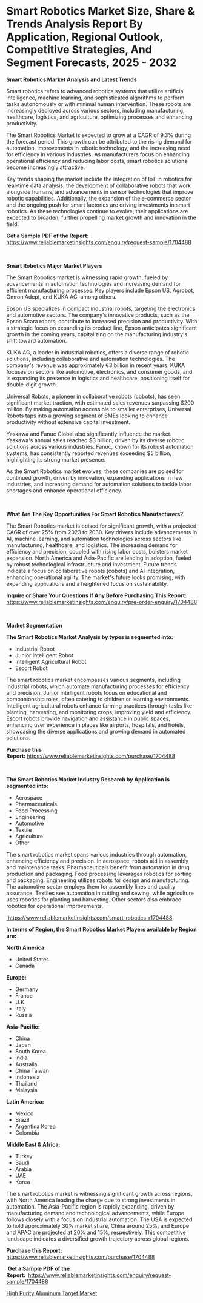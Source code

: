 <p><h1>Smart Robotics Market Size, Share & Trends Analysis Report By Application, Regional Outlook, Competitive Strategies, And Segment Forecasts, 2025 - 2032</h1></p><p><strong>Smart Robotics Market Analysis and Latest Trends</strong></p>
<p><p>Smart robotics refers to advanced robotics systems that utilize artificial intelligence, machine learning, and sophisticated algorithms to perform tasks autonomously or with minimal human intervention. These robots are increasingly deployed across various sectors, including manufacturing, healthcare, logistics, and agriculture, optimizing processes and enhancing productivity.</p><p>The Smart Robotics Market is expected to grow at a CAGR of 9.3% during the forecast period. This growth can be attributed to the rising demand for automation, improvements in robotic technology, and the increasing need for efficiency in various industries. As manufacturers focus on enhancing operational efficiency and reducing labor costs, smart robotics solutions become increasingly attractive.</p><p>Key trends shaping the market include the integration of IoT in robotics for real-time data analysis, the development of collaborative robots that work alongside humans, and advancements in sensor technologies that improve robotic capabilities. Additionally, the expansion of the e-commerce sector and the ongoing push for smart factories are driving investments in smart robotics. As these technologies continue to evolve, their applications are expected to broaden, further propelling market growth and innovation in the field.</p></p>
<p><strong>Get a Sample PDF of the Report:&nbsp;</strong> <a href="https://www.reliablemarketinsights.com/enquiry/request-sample/1704488?utm_campaign=1512&utm_medium=2&utm_source=Github&utm_content=ia&utm_term=09012025&utm_id=smart-robotics">https://www.reliablemarketinsights.com/enquiry/request-sample/1704488</a></p>
<p>&nbsp;</p>
<p><strong>Smart Robotics Major Market Players</strong></p>
<p><p>The Smart Robotics market is witnessing rapid growth, fueled by advancements in automation technologies and increasing demand for efficient manufacturing processes. Key players include Epson US, Agrobot, Omron Adept, and KUKA AG, among others. </p><p>Epson US specializes in compact industrial robots, targeting the electronics and automotive sectors. The company's innovative products, such as the Epson Scara robots, contribute to increased precision and productivity. With a strategic focus on expanding its product line, Epson anticipates significant growth in the coming years, capitalizing on the manufacturing industry's shift toward automation.</p><p>KUKA AG, a leader in industrial robotics, offers a diverse range of robotic solutions, including collaborative and automation technologies. The company's revenue was approximately €3 billion in recent years. KUKA focuses on sectors like automotive, electronics, and consumer goods, and is expanding its presence in logistics and healthcare, positioning itself for double-digit growth.</p><p>Universal Robots, a pioneer in collaborative robots (cobots), has seen significant market traction, with estimated sales revenues surpassing $200 million. By making automation accessible to smaller enterprises, Universal Robots taps into a growing segment of SMEs looking to enhance productivity without extensive capital investment. </p><p>Yaskawa and Fanuc Global also significantly influence the market. Yaskawa's annual sales reached $3 billion, driven by its diverse robotic solutions across various industries. Fanuc, known for its robust automation systems, has consistently reported revenues exceeding $5 billion, highlighting its strong market presence.</p><p>As the Smart Robotics market evolves, these companies are poised for continued growth, driven by innovation, expanding applications in new industries, and increasing demand for automation solutions to tackle labor shortages and enhance operational efficiency.</p></p>
<p>&nbsp;</p>
<p><strong>What Are The Key Opportunities For Smart Robotics Manufacturers?</strong></p>
<p><p>The Smart Robotics market is poised for significant growth, with a projected CAGR of over 25% from 2023 to 2030. Key drivers include advancements in AI, machine learning, and automation technologies across sectors like manufacturing, healthcare, and logistics. The increasing demand for efficiency and precision, coupled with rising labor costs, bolsters market expansion. North America and Asia-Pacific are leading in adoption, fueled by robust technological infrastructure and investment. Future trends indicate a focus on collaborative robots (cobots) and AI integration, enhancing operational agility. The market's future looks promising, with expanding applications and a heightened focus on sustainability.</p></p>
<p><strong>Inquire or Share Your Questions If Any Before Purchasing This Report:</strong> <a href="https://www.reliablemarketinsights.com/enquiry/pre-order-enquiry/1704488?utm_campaign=1512&utm_medium=2&utm_source=Github&utm_content=ia&utm_term=09012025&utm_id=smart-robotics">https://www.reliablemarketinsights.com/enquiry/pre-order-enquiry/1704488</a></p>
<p>&nbsp;</p>
<p><strong>Market Segmentation</strong></p>
<p><strong>The Smart Robotics Market Analysis by types is segmented into:</strong></p>
<p><ul><li>Industrial Robot</li><li>Junior Intelligent Robot</li><li>Intelligent Agricultural Robot</li><li>Escort Robot</li></ul></p>
<p><p>The smart robotics market encompasses various segments, including industrial robots, which automate manufacturing processes for efficiency and precision. Junior intelligent robots focus on educational and companionship roles, often catering to children or learning environments. Intelligent agricultural robots enhance farming practices through tasks like planting, harvesting, and monitoring crops, improving yield and efficiency. Escort robots provide navigation and assistance in public spaces, enhancing user experience in places like airports, hospitals, and hotels, showcasing the diverse applications and growing demand in automated solutions.</p></p>
<p><strong>Purchase this Report:&nbsp;</strong><a href="https://www.reliablemarketinsights.com/purchase/1704488?utm_campaign=1512&utm_medium=2&utm_source=Github&utm_content=ia&utm_term=09012025&utm_id=smart-robotics">https://www.reliablemarketinsights.com/purchase/1704488</a></p>
<p>&nbsp;</p>
<p><strong>The Smart Robotics Market Industry Research by Application is segmented into:</strong></p>
<p><ul><li>Aerospace</li><li>Pharmaceuticals</li><li>Food Processing</li><li>Engineering</li><li>Automotive</li><li>Textile</li><li>Agriculture</li><li>Other</li></ul></p>
<p><p>The smart robotics market spans various industries through automation, enhancing efficiency and precision. In aerospace, robots aid in assembly and maintenance tasks. Pharmaceuticals benefit from automation in drug production and packaging. Food processing leverages robotics for sorting and packaging. Engineering utilizes robots for design and manufacturing. The automotive sector employs them for assembly lines and quality assurance. Textiles see automation in cutting and sewing, while agriculture uses robotics for planting and harvesting. Other sectors also embrace robotics for operational improvements.</p></p>
<p><a href="https://www.reliablemarketinsights.com/smart-robotics-r1704488?utm_campaign=1512&utm_medium=2&utm_source=Github&utm_content=ia&utm_term=09012025&utm_id=smart-robotics">&nbsp;https://www.reliablemarketinsights.com/smart-robotics-r1704488</a></p>
<p><strong>In terms of Region, the Smart Robotics Market Players available by Region are:</strong></p>
<p>
    <p> <strong> North America: </strong>
        <ul>
            <li>United States</li>
            <li>Canada</li>
        </ul>
        </p> 
    <p> <strong> Europe: </strong>
        <ul>
            <li>Germany</li>
            <li>France</li>
            <li>U.K.</li>
            <li>Italy</li>
            <li>Russia</li>
        </ul>
        </p> 
    <p> <strong> Asia-Pacific: </strong>
        <ul>
            <li>China</li>
            <li>Japan</li>
            <li>South Korea</li>
            <li>India</li>
            <li>Australia</li>
            <li>China Taiwan</li>
            <li>Indonesia</li>
            <li>Thailand</li>
            <li>Malaysia</li>
        </ul>
        </p> 
    <p> <strong> Latin America: </strong>
        <ul>
            <li>Mexico</li>
            <li>Brazil</li>
            <li>Argentina Korea</li>
            <li>Colombia</li>
        </ul>
        </p> 
    <p> <strong> Middle East & Africa: </strong>
        <ul>
            <li>Turkey</li>
            <li>Saudi</li>
            <li>Arabia</li>
            <li>UAE</li>
            <li>Korea</li>
        </ul>
    </p>
    </p>
<p><p>The smart robotics market is witnessing significant growth across regions, with North America leading the charge due to strong investments in automation. The Asia-Pacific region is rapidly expanding, driven by manufacturing demand and technological advancements, while Europe follows closely with a focus on industrial automation. The USA is expected to hold approximately 30% market share, China around 25%, and Europe and APAC are projected at 20% and 15%, respectively. This competitive landscape indicates a diversified growth trajectory across global regions.</p></p>
<p><strong>Purchase this Report: </strong><a href="https://www.reliablemarketinsights.com/purchase/1704488?utm_campaign=1512&utm_medium=2&utm_source=Github&utm_content=ia&utm_term=09012025&utm_id=smart-robotics">https://www.reliablemarketinsights.com/purchase/1704488</a></p>
<p>&nbsp;<strong>Get a Sample PDF of the Report:&nbsp;&nbsp;</strong><a href="https://www.reliablemarketinsights.com/enquiry/request-sample/1704488?utm_campaign=1512&utm_medium=2&utm_source=Github&utm_content=ia&utm_term=09012025&utm_id=smart-robotics">https://www.reliablemarketinsights.com/enquiry/request-sample/1704488</a></p>
<p><strong></strong></p>
<p><p><a href="https://github.com/willjis/Market-Research-Report-List-1/blob/main/high-purity-aluminum-target-market.md?utm_campaign=1512&utm_medium=2&utm_source=Github&utm_content=ia&utm_term=09012025&utm_id=smart-robotics">High Purity Aluminum Target Market</a></p></p>
